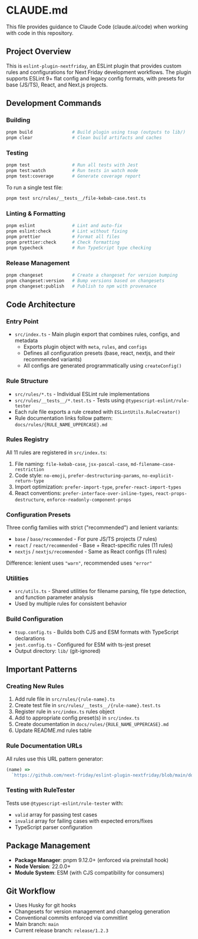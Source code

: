# CLAUDE.md

This file provides guidance to Claude Code (claude.ai/code) when working with code in this repository.

## Project Overview

This is `eslint-plugin-nextfriday`, an ESLint plugin that provides custom rules and configurations for Next Friday development workflows. The plugin supports ESLint 9+ flat config and legacy config formats, with presets for base (JS/TS), React, and Next.js projects.

## Development Commands

### Building

```bash
pnpm build               # Build plugin using tsup (outputs to lib/)
pnpm clear               # Clean build artifacts and caches
```

### Testing

```bash
pnpm test                # Run all tests with Jest
pnpm test:watch          # Run tests in watch mode
pnpm test:coverage       # Generate coverage report
```

To run a single test file:

```bash
pnpm test src/rules/__tests__/file-kebab-case.test.ts
```

### Linting & Formatting

```bash
pnpm eslint              # Lint and auto-fix
pnpm eslint:check        # Lint without fixing
pnpm prettier            # Format all files
pnpm prettier:check      # Check formatting
pnpm typecheck           # Run TypeScript type checking
```

### Release Management

```bash
pnpm changeset           # Create a changeset for version bumping
pnpm changeset:version   # Bump versions based on changesets
pnpm changeset:publish   # Publish to npm with provenance
```

## Code Architecture

### Entry Point

- `src/index.ts` - Main plugin export that combines rules, configs, and metadata
  - Exports plugin object with `meta`, `rules`, and `configs`
  - Defines all configuration presets (base, react, nextjs, and their recommended variants)
  - All configs are generated programmatically using `createConfig()`

### Rule Structure

- `src/rules/*.ts` - Individual ESLint rule implementations
- `src/rules/__tests__/*.test.ts` - Tests using `@typescript-eslint/rule-tester`
- Each rule file exports a rule created with `ESLintUtils.RuleCreator()`
- Rule documentation links follow pattern: `docs/rules/{RULE_NAME_UPPERCASE}.md`

### Rules Registry

All 11 rules are registered in `src/index.ts`:

1. File naming: `file-kebab-case`, `jsx-pascal-case`, `md-filename-case-restriction`
2. Code style: `no-emoji`, `prefer-destructuring-params`, `no-explicit-return-type`
3. Import optimization: `prefer-import-type`, `prefer-react-import-types`
4. React conventions: `prefer-interface-over-inline-types`, `react-props-destructure`, `enforce-readonly-component-props`

### Configuration Presets

Three config families with strict ("recommended") and lenient variants:

- `base` / `base/recommended` - For pure JS/TS projects (7 rules)
- `react` / `react/recommended` - Base + React-specific rules (11 rules)
- `nextjs` / `nextjs/recommended` - Same as React configs (11 rules)

Difference: lenient uses `"warn"`, recommended uses `"error"`

### Utilities

- `src/utils.ts` - Shared utilities for filename parsing, file type detection, and function parameter analysis
- Used by multiple rules for consistent behavior

### Build Configuration

- `tsup.config.ts` - Builds both CJS and ESM formats with TypeScript declarations
- `jest.config.ts` - Configured for ESM with ts-jest preset
- Output directory: `lib/` (git-ignored)

## Important Patterns

### Creating New Rules

1. Add rule file in `src/rules/{rule-name}.ts`
2. Create test file in `src/rules/__tests__/{rule-name}.test.ts`
3. Register rule in `src/index.ts` rules object
4. Add to appropriate config preset(s) in `src/index.ts`
5. Create documentation in `docs/rules/{RULE_NAME_UPPERCASE}.md`
6. Update README.md rules table

### Rule Documentation URLs

All rules use this URL pattern generator:

```typescript
(name) =>
  `https://github.com/next-friday/eslint-plugin-nextfriday/blob/main/docs/rules/${name.replace(/-/g, "_").toUpperCase()}.md`;
```

### Testing with RuleTester

Tests use `@typescript-eslint/rule-tester` with:

- `valid` array for passing test cases
- `invalid` array for failing cases with expected errors/fixes
- TypeScript parser configuration

## Package Management

- **Package Manager**: pnpm 9.12.0+ (enforced via preinstall hook)
- **Node Version**: 22.0.0+
- **Module System**: ESM (with CJS compatibility for consumers)

## Git Workflow

- Uses Husky for git hooks
- Changesets for version management and changelog generation
- Conventional commits enforced via commitlint
- Main branch: `main`
- Current release branch: `release/1.2.3`
